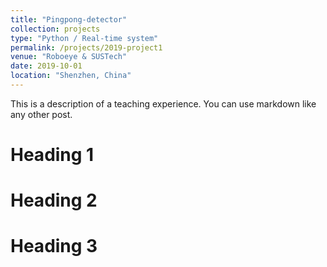 ```yaml
---
title: "Pingpong-detector"
collection: projects
type: "Python / Real-time system"
permalink: /projects/2019-project1
venue: "Roboeye & SUSTech"
date: 2019-10-01
location: "Shenzhen, China"
---
```


This is a description of a teaching experience. You can use markdown like any other post.

Heading 1
======

Heading 2
======

Heading 3
======